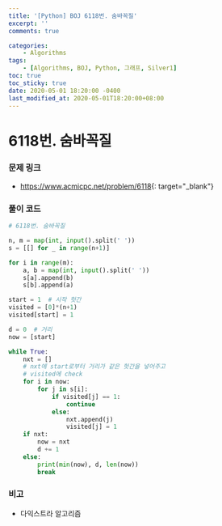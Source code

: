 ```yaml
---
title: '[Python] BOJ 6118번. 숨바꼭질'
excerpt: ''
comments: true

categories:
    - Algorithms
tags:
    - [Algorithms, BOJ, Python, 그래프, Silver1]
toc: true
toc_sticky: true
date: 2020-05-01 18:20:00 -0400
last_modified_at: 2020-05-01T18:20:00+08:00
---
```


# 6118번. 숨바꼭질

### 문제 링크

-   <https://www.acmicpc.net/problem/6118>{: target="\_blank"}

### 풀이 코드

```python
# 6118번. 숨바꼭질

n, m = map(int, input().split(' '))
s = [[] for _ in range(n+1)]

for i in range(m):
    a, b = map(int, input().split(' '))
    s[a].append(b)
    s[b].append(a)

start = 1  # 시작 헛간
visited = [0]*(n+1)
visited[start] = 1

d = 0  # 거리
now = [start]

while True:
    nxt = []
    # nxt에 start로부터 거리가 같은 헛간을 넣어주고
    # visited에 check
    for i in now:
        for j in s[i]:
            if visited[j] == 1:
                continue
            else:
                nxt.append(j)
                visited[j] = 1
    if nxt:
        now = nxt
        d += 1
    else:
        print(min(now), d, len(now))
        break


```

### 비고

-   다익스트라 알고리즘
